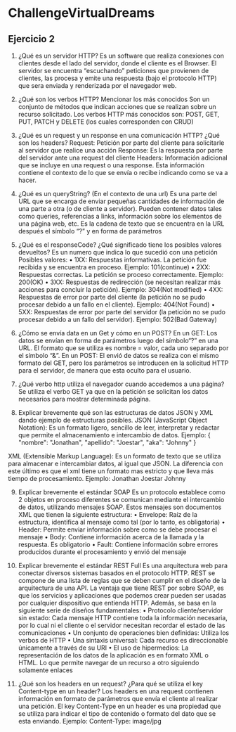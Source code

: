 # ChallengeVirtualDreams
## Ejercicio 2
1.	¿Qué es un servidor HTTP? 
Es un software que realiza conexiones con clientes desde el lado del servidor, donde el cliente es el Browser. El servidor se encuentra “escuchando” peticiones que provienen de clientes, las procesa y emite una respuesta (bajo el protocolo HTTP) que sera enviada y renderizada por el navegador web.

2.	¿Qué son los verbos HTTP? Mencionar los más conocidos
Son un conjunto de métodos que indican acciones que se realizan sobre un recurso solicitado.
Los verbos HTTP más conocidos son: POST, GET, PUT, PATCH y DELETE (los cuales corresponden con CRUD)

3.	¿Qué es un request y un response en una comunicación HTTP? ¿Qué son los headers?
Request: Petición por parte del cliente para solicitarle al servidor que realice una acción
Response: Es la respuesta por parte del servidor ante una request del cliente
Headers: Información adicional que se incluye en una request o una response. Esta información contiene el contexto de lo que se envía o recibe indicando como se va a hacer.

4.	¿Qué es un queryString? (En el contexto de una url)
Es una parte del URL que se encarga de enviar pequeñas cantidades de información de una parte a otra (o de cliente a servidor). Pueden contener datos tales como queries, referencias a links, información sobre los elementos de una página web, etc.
Es la cadena de texto que se encuentra en la URL después el símbolo “?” y en forma de parámetros

5.	¿Qué es el responseCode? ¿Qué significado tiene los posibles valores devueltos?
Es un numero que indica lo que sucedió con una petición
Posibles valores:
•	1XX: Respuestas informativas. La petición fue recibida y se encuentra en proceso. Ejemplo: 101(continue)
•	2XX: Respuestas correctas. La petición se proceso correctamente. Ejemplo: 200(OK)
•	3XX: Respuestas de redirección (se necesitan realizar más acciones para concluir la petición). Ejemplo: 304(Not modified)
•	4XX: Respuestas de error por parte del cliente (la petición no se pudo procesar debido a un fallo en el cliente). Ejemplo: 404(Not Found)
•	5XX: Respuestas de error por parte del servidor (la petición no se pudo procesar debido a un fallo del servidor). Ejemplo: 502(Bad Gateway)

6.	¿Cómo se envía data en un Get y cómo en un POST? 
En un GET: Los datos se envían en forma de parámetros luego del símbolo“?” en una URL. El formato que se utiliza es nombre = valor, cada uno separado por el símbolo “&”. 
En un POST: El envió de datos se realiza con el mismo formato del GET, pero los parámetros se introducen en la solicitud HTTP para el servidor, de manera que esta oculto para el usuario.


7.	¿Qué verbo http utiliza el navegador cuando accedemos a una página?
Se utiliza el verbo GET ya que en la petición se solicitan los datos necesarios para mostrar determinada página.

8.	Explicar brevemente qué son las estructuras de datos JSON y XML dando ejemplo de estructuras posibles.
JSON (JavaScript Object Notation): Es un formato ligero, sencillo de leer, interpretar y redactar que permite el almacenamiento e intercambio de datos.
Ejemplo:
{
	"nombre": "Jonathan",
	"apellido": "Joestar",
	"aka": "Johnny"
}

XML (Extensible Markup Language): Es un formato de texto que se utiliza para almacenar e intercambiar datos, al igual que JSON. La diferencia con este último es que el xml tiene un formato mas estricto y que lleva más tiempo de procesamiento.
Ejemplo:
<nombre>Jonathan</nombre>
<apellido>Joestar</apellido>
<aka>Johnny</aka>


9.	Explicar brevemente el estándar SOAP
Es un protocolo establece como 2 objetos en proceso diferentes se comunican mediante el intercambio de datos, utilizando mensajes SOAP. Estos mensajes son documentos XML que tienen la siguiente estructura:
•	Envelope: Raíz de la estructura, identifica al mensaje como tal (por lo tanto, es obligatoria)
•	Header: Permite enviar información sobre como se debe procesar el mensaje
•	Body: Contiene información acerca de la llamada y la respuesta. Es obligatorio
•	Fault: Contiene información sobre errores producidos durante el procesamiento y envió del mensaje

10.	Explicar brevemente el estándar REST Full
Es una arquitectura web para conectar diversos sistemas basados en el protocolo HTTP. REST se compone de una lista de reglas que se deben cumplir en el diseño de la arquitectura de una API.
La ventaja que tiene REST por sobre SOAP, es que los servicios y aplicaciones que podemos crear pueden ser usadas por cualquier dispositivo que entienda HTTP. 
Además, se basa en la siguiente serie de diseños fundamentales:
•	Protocolo cliente/servidor sin estado: Cada mensaje HTTP contiene toda la información necesaria, por lo cual ni el cliente o el servidor necesitan recordar el estado de las comunicaciones
•	Un conjunto de operaciones bien definidas: Utiliza los verbos de HTTP
•	Una sintaxis universal: Cada recurso es direccionable únicamente a través de su URI
•	El uso de hipermedios: La representación de los datos de la aplicación es en formato XML o HTML. Lo que permite navegar de un recurso a otro siguiendo solamente enlaces


11.	¿Qué son los headers en un request? ¿Para qué se utiliza el key Content-type en un header?
Los headers en una request contienen información en formato de parámetros que envía el cliente al realizar una petición. El key Content-Type en un header es una propiedad que se utiliza para indicar el tipo de contenido o formato del dato que se esta enviando. Ejemplo: Content-Type: image/jpg
